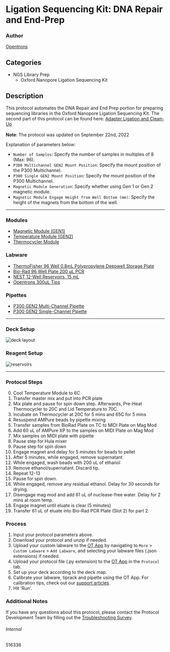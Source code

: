 # Ligation Sequencing Kit: DNA Repair and End-Prep

### Author
[Opentrons](https://opentrons.com/)

## Categories
* NGS Library Prep
	* Oxford Nanopore Ligation Sequencing Kit

## Description
This protocol automates the DNA Repair and End Prep portion for preparing sequencing libraries in the Oxford Nanopore Ligation Sequencing Kit. The second part of this protocol can be found here: [Adapter Ligation and Clean-Up](https://protocols.opentrons.com/protocol/516336-part-2)</br>
</br>
**Note**: The protocol was updated on September 22nd, 2022
</br>

Explanation of parameters below:
* `Number of Samples`: Specify the number of samples in multiples of 8 (Max: 96).
* `P300 Multichannel GEN2 Mount Position`: Specify the mount position of the P300 Multichannel.
* `P300 Single GEN2 Mount Position`: Specify the mount position of the P300 Multichannel.
* `Magnetic Module Generation`: Specify whether using Gen 1 or Gen 2 magnetic module.
* `Magnetic Module Engage Height from Well Bottom (mm)`: Specify the height of the magnets from the bottom of the well.

---

### Modules
* [Magnetic Module (GEN1)](https://shop.opentrons.com/collections/hardware-modules/products/magdeck)
* [Temperature Module (GEN2)](https://shop.opentrons.com/collections/hardware-modules/products/tempdeck)
* [Thermocycler Module](https://shop.opentrons.com/collections/hardware-modules/products/thermocycler-module)

### Labware
* [ThermoFisher 96 Well 0.8mL Polypropylene Deepwell Storage Plate](https://www.thermofisher.com/order/catalog/product/AB0765#/AB0765)
* [Bio-Rad 96 Well Plate 200 µL PCR](https://labware.opentrons.com/biorad_96_wellplate_200ul_pcr/)
* [NEST 12-Well Reservoirs, 15 mL](https://shop.opentrons.com/collections/reservoirs/products/nest-12-well-reservoir-15-ml)
* [Opentrons 300uL Tips](https://shop.opentrons.com/collections/opentrons-tips/products/opentrons-300ul-tips)

### Pipettes
* [P300 GEN2 Multi-Channel Pipette](https://shop.opentrons.com/collections/ot-2-robot/products/8-channel-electronic-pipette)
* [P300 GEN2 Single-Channel Pipette](https://shop.opentrons.com/collections/ot-2-robot/products/single-channel-electronic-pipette?variant=5984549109789)

---

### Deck Setup
![deck layout](https://opentrons-protocol-library-website.s3.amazonaws.com/custom-README-images/516336/516336_new_layout.png)

### Reagent Setup

![reservoirs](https://opentrons-protocol-library-website.s3.amazonaws.com/custom-README-images/516336/516336_reagents.png)

---

### Protocol Steps
0. Cool Temperature Module to 6C
1. Transfer master mix and put into PCR plate
2. Mix plate and pause for spin down step. Afterwards, Pre-Heat Thermocycler to 20C and Lid Temperature to 70C.
3. Incubate on Thermocycler at 20C for 5 mins and 65C for 5 mins
4. Resuspend AMPure beads by pipette mixing
5. Transfer samples from BioRad Plate on TC to MIDI Plate on Mag Mod
6. Add 60 uL of AMPure XP to the samples on MIDI Plate on Mag Mod
7. Mix samples on MIDI plate with pipette
8. Pause step for Hula mixer
9. Pause step for spin down
10. Engage magnet and delay for 5 minutes for beads to pellet
11. After 5 minutes, while engaged, remove supernatant
12. While engaged, wash beads with 200 uL of ethanol
13. Remove ethanol/supernatant. Discard tip.
14. Repeat 12-13
15. Pause for spin down.
16. While engaged, remove any residual ethanol. Delay for 30 seconds for drying.
17. Disengage mag mod and add 61 uL of nuclease-free water. Delay for 2 mins at room temp.
18. Engage magnet until eluate is clear (5 minutes)
19. Transfer 61 uL of eluate into Bio-Rad PCR Plate (Slot 2) for part 2.


### Process
1. Input your protocol parameters above.
2. Download your protocol and unzip if needed.
3. Upload your custom labware to the [OT App](https://opentrons.com/ot-app) by navigating to `More` > `Custom Labware` > `Add Labware`, and selecting your labware files (.json extensions) if needed.
4. Upload your protocol file (.py extension) to the [OT App](https://opentrons.com/ot-app) in the `Protocol` tab.
5. Set up your deck according to the deck map.
6. Calibrate your labware, tiprack and pipette using the OT App. For calibration tips, check out our [support articles](https://support.opentrons.com/en/collections/1559720-guide-for-getting-started-with-the-ot-2).
7. Hit 'Run'.

### Additional Notes
If you have any questions about this protocol, please contact the Protocol Development Team by filling out the [Troubleshooting Survey](https://protocol-troubleshooting.paperform.co/).

###### Internal
516336
